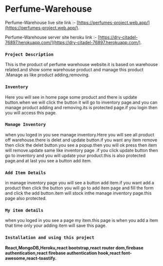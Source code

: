 # Perfume-Warehouse

Perfume-Warehouse live site link :- [https://perfumes-project.web.app/](https://perfumes-project.web.app/).

Perfume-Warehouse server site heroku link :- [https://dry-citadel-76897.herokuapp.com/](https://dry-citadel-76897.herokuapp.com/).

### `Project Description`
This is the  product of perfume warehouse  website.it is based on warehouse related.and show some warehouse product and manage this product .Manage as like product adding,removing.

### `Inventory`
 Here you will see in home page some product and there is update button.when we will click the button it will go to inventory page.and you can manage product adding and removing.its is protected page.if you login then you will access this page.

### `Manage Inventory`
when you loged in you see manage inventory.Here you will see all product off warehouse.there is delet and update button.if you want any item remove then click the delet button.you see a popup.then you will ok press then item will remove.update same like inventory page .if you click update button then go to inventory and you will update your product.this is also protected page.and at last you see a button add item.


### `Add Item Details`

in manage inventory page you will see a button add item.if you want add a product then click the button you will go to add item page and fill the form and click the add button.item will stock inthe manage inventory page.this page also protected.

### `My item details`

when you loged in you see a page my item.this page is when you add a item that time only your adding item will save this page.

### `Installation and using this project`

**React,MongoDB,Heroku,react bootstrap,react router dom,firebase authentication,react firebase authentication hook,react font-awesome,react-toastify.**

